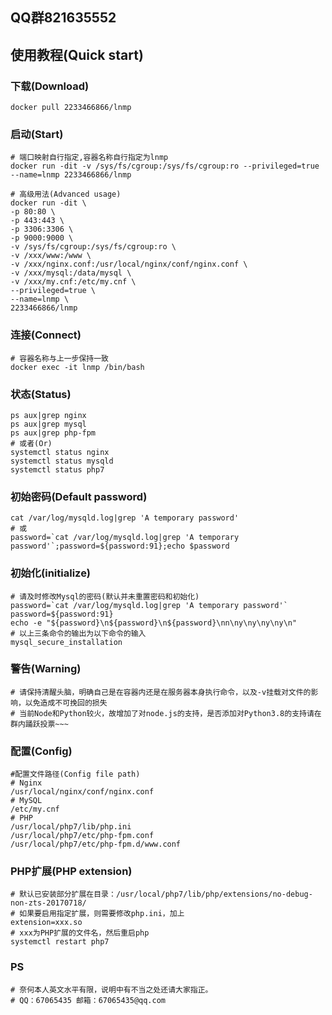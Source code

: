 ## QQ群821635552
## 使用教程(Quick start)
### 下载(Download)
```
docker pull 2233466866/lnmp
```
### 启动(Start)
```
# 端口映射自行指定,容器名称自行指定为lnmp
docker run -dit -v /sys/fs/cgroup:/sys/fs/cgroup:ro --privileged=true --name=lnmp 2233466866/lnmp

# 高级用法(Advanced usage)
docker run -dit \
-p 80:80 \
-p 443:443 \
-p 3306:3306 \
-p 9000:9000 \
-v /sys/fs/cgroup:/sys/fs/cgroup:ro \
-v /xxx/www:/www \
-v /xxx/nginx.conf:/usr/local/nginx/conf/nginx.conf \
-v /xxx/mysql:/data/mysql \
-v /xxx/my.cnf:/etc/my.cnf \
--privileged=true \
--name=lnmp \
2233466866/lnmp
```
### 连接(Connect)
```
# 容器名称与上一步保持一致
docker exec -it lnmp /bin/bash
```
### 状态(Status)
```
ps aux|grep nginx
ps aux|grep mysql
ps aux|grep php-fpm
# 或者(Or)
systemctl status nginx
systemctl status mysqld
systemctl status php7
```
### 初始密码(Default password)
```
cat /var/log/mysqld.log|grep 'A temporary password'
# 或
password=`cat /var/log/mysqld.log|grep 'A temporary password'`;password=${password:91};echo $password
```
### 初始化(initialize)
```
# 请及时修改Mysql的密码(默认并未重置密码和初始化)
password=`cat /var/log/mysqld.log|grep 'A temporary password'`
password=${password:91}
echo -e "${password}\n${password}\n${password}\nn\ny\ny\ny\ny\n"
# 以上三条命令的输出为以下命令的输入
mysql_secure_installation
```
### 警告(Warning)
```
# 请保持清醒头脑，明确自己是在容器内还是在服务器本身执行命令，以及-v挂载对文件的影响，以免造成不可挽回的损失
# 当前Node和Python较火，故增加了对node.js的支持，是否添加对Python3.8的支持请在群内踊跃投票~~~
```
### 配置(Config)
```
#配置文件路径(Config file path)
# Nginx
/usr/local/nginx/conf/nginx.conf
# MySQL
/etc/my.cnf
# PHP
/usr/local/php7/lib/php.ini
/usr/local/php7/etc/php-fpm.conf
/usr/local/php7/etc/php-fpm.d/www.conf
```
### PHP扩展(PHP extension)
```
# 默认已安装部分扩展在目录：/usr/local/php7/lib/php/extensions/no-debug-non-zts-20170718/
# 如果要启用指定扩展，则需要修改php.ini，加上
extension=xxx.so
# xxx为PHP扩展的文件名，然后重启php
systemctl restart php7
```
### PS
```
# 奈何本人英文水平有限，说明中有不当之处还请大家指正。
# QQ：67065435 邮箱：67065435@qq.com
```
